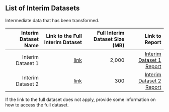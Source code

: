 ## List of Interim Datasets

Intermediate data that has been transformed.

| Interim Dataset Name | Link to the Full Interim Dataset   | Full Interim Dataset Size (MB)  | Link to Report |
| ---:| ---: | ---: | ---: |
| Interim Dataset 1 | [link](link/to/interim/dataset1) | 2,000 | [Interim Dataset 1 Report](link/to/report1)|
| Interim Dataset 2 | [link](link/to/interim/dataset2) | 300 | [Interim Dataset 2 Report](link/to/report2)|


If the link to the full dataset does not apply, provide some information on how to access the full dataset. 
